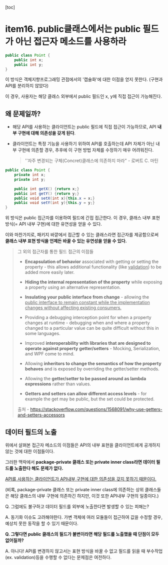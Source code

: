[toc]

# item16. public클래스에서는 public 필드가 아닌 접근자 메소드를 사용하라

```java
public class Point {
    public int x;
    public int y;
}
```

이 방식은 객체지향프로그래밍 관점에서의 '캡슐화'에 대한 이점을 얻지 못한다. (구현과 API를 분리하지 않았다)

이 경우, 사용자는 해당 클래스 외부에서 public 필드인 x, y에 직접 접근이 가능해진다.



## **왜 문제일까?**

* 해당 API를 사용하는 클라이언트는 public 필드에 직접 접근이 가능하므로, API **내부 구현에 대해 의존성을 갖게 된다**.

* 클라이언트는 특정 기능을 사용하기 위하여 API를 호출하는데 API 자체가 아닌 내부 구현에 의존할 경우, 추후에 이 구현 방법 자체를 수정하기 매우 어려워진다. 

	> ''자주 변경되는 구체(Concret)클래스에 의존하지 마라" - 로버트 C. 마틴 



```java
public class Point {
    private int x;
    private int y;
    
    public int getX() {return x;}
    public int getY() {return y;}
    public void setX(int x){this.x = x;}
    public void setY(int y){this.y = y;}
}
```

위 방식은 public 접근자를 이용하여 필드에 간접 접근한다. 이 경우, 클래스 내부 표현 방식(= API 내부 구현)에 대한 유연성을 얻을 수 있다.

이와 마찬가지로, 패키지 바깥에서 접근할 수 있는 클래스라면 접근자를 제공함으로써 **클래스 내부 표현 방식을 언제든 바꿀 수 있는 유연성을 얻을 수 있다.**

> 그 외의 접근자를 통한 필드 접근의 이점들
>
> - **Encapsulation of behavior** associated with getting or setting the property - this allows additional functionality (like <u>validation</u>) to be added more easily later.
>
> 	
>
> - **Hiding the internal representation of the property** while exposing a property using an alternative representation.
>
> 
>
> - **Insulating your public interface from change** - allowing the <u>public interface to remain constant while the implementation changes without affecting existing consumers.</u>
>
> 
>
> - Providing a debugging interception point for when a property changes at runtime - debugging when and where a property changed to a particular value can be quite difficult without this in some languages.
>
> 
>
> - Improved **interoperability with libraries that are designed to operate against property getter/setters** - Mocking, Serialization, and WPF come to mind.
>
> 
>
> - Allowing **inheritors to change the semantics of how the property behaves** and is exposed by overriding the getter/setter methods.
>
> 
>
> - Allowing the **getter/setter to be passed around as lambda expressions** rather than values.
>
> 
>
> - **Getters and setters can allow different access levels** - for example the get may be public, but the set could be protected.
>
> 출처 - https://stackoverflow.com/questions/1568091/why-use-getters-and-setters-accessors

## **데이터 필드의 노출**

위에서 살펴본 접근자 메소드의 이점들은 API의 내부 표현을 클라이언트에게 공개하지 않는 것에 대한 이점들이다.

그러한 맥락에서 **package-private 클래스 또는 private inner class라면 데이터 필드를 노출한다 해도 문제가 없다.**

<u>API를 사용하는 클라이언트가 API내부 구현에 대한 의존성을 갖지 못하기 때문이다.</u> 

(비록, package-private 클래스 또는 private inner class에 의존하는 상위 클래스들은 해당 클래스의 내부 구현에 의존하긴 하지만, 이것 또한 API내부 구현의 일종이다.)



Q. 그럼에도 불구하고 데이터 필드를 외부에 노출한다면 발생할 수 있는 피해는?

A. 동기화 이슈도 고려해야한다. 가변 객체에 여러 모듈들이 접근하여 값을 수정할 경우, 예상치 못한 동작을 할 수 있기 때문이다.



**Q. 그렇다면 public 클래스의 필드가 불변이라면 해당 필드를 노출했을 때 단점이 모두 없어질까?**

A. 아니다! API를 변경하지 않고서는 표현 방식을 바꿀 수 없고 필드를 읽을 때 부수작업(ex. validation)등을 수행할 수 없다는 문제점은 여전하다. 